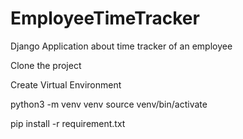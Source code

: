 # EmployeeTimeTracker
Django Application about time tracker of an employee

Clone the project

Create Virtual Environment

python3 -m venv venv
source venv/bin/activate

pip install -r requirement.txt
